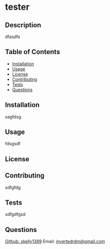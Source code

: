 
# tester 


## Description 

dfasdfs

## Table of Contents
- [Installation](#installation)
- [Usage](#usage)
- [License](#license)
- [Contributing](#contributing)
- [Tests](#tests)
- [Questions](#questions)

## Installation

sagfdsg

## Usage

fdsgsdf

## License



## Contributing

sdfgfdg

## Tests

sdfgdfgsd

## Questions

[Github: skelly1389](https://github.com/skelly1389)
Email: invertedrdm@gmail.com

